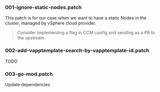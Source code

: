 ### 001-ignore-static-nodes.patch

This patch is for our case when we want to have a static Nodes in the cluster, managed by vSphere cloud provider.

> Consider implementing a flag in CCM config and sending as a PR to the upstream.


### 002-add-vapptemplate-search-by-vapptemplate-id.patch

TODO

### 003-go-mod.patch

Update dependencies
